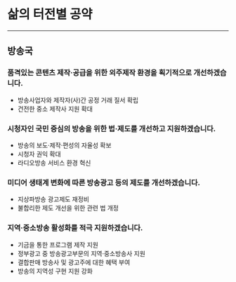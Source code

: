 # 삶의 터전별 공약
---
## 방송국

### 품격있는 콘텐츠 제작·공급을 위한 외주제작 환경을 획기적으로 개선하겠습니다.
- 방송사업자와 제작자(사)간 공정 거래 질서 확립
- 건전한 중소 제작사 지원 확대

### 시청자인 국민 중심의 방송을 위한 법·제도를 개선하고 지원하겠습니다.
- 방송의 보도·제작·편성의 자율성 확보
- 시청자 권익 확대
- 라디오방송 서비스 환경 혁신

### 미디어 생태계 변화에 따른 방송광고 등의 제도를 개선하겠습니다.
- 지상파방송 광고제도 재정비
- 불합리한 제도 개선을 위한 관련 법 개정

### 지역·중소방송 활성화를 적극 지원하겠습니다.
- 기금을 통한 프로그램 제작 지원
- 정부광고 중 방송광고부문의 지역·중소방송사 지원
- 결합판매 방송사 및 광고주에 대한 혜택 부여
- 방송의 지역성 구현 지원 강화